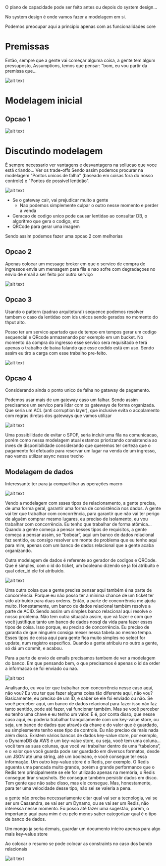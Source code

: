 O plano de capacidade pode ser feito antes ou depois do system design...

No system design é onde vamos fazer a modelagem em si.

Podemos preocupar aqui a principio apenas com as funcionalidades core

# Premissas

Então, sempre que a gente vai começar alguma coisa, a gente tem algum pressuposto, Assumptions,  temos que pensar: “bom, eu vou partir da premissa que…

![alt text](image-12.png)

# Modelagem inicial

## Opcao 1

![alt text](image-13.png)

# Discutindo modelagem

É sempre necessario ver vantagens e desvantagens na soliucao que voce está criando... Ver os trade-offs
Sendo assim podemos procurar na modelagem "Pontos unicos de falha" (baseado em coisas fora do nosso controle) e "Pontos de possivel lentidão".

![alt text](image-14.png)

- Se o gateway cair, vai prejudicar muito a gente
    - Nao podemos simplemente culpar o outro nesse momento e perder a venda
- Geracao de codigo unico pode causar lentidao ao consultar DB, o algoritmo que gera o codigo, etc
- QRCode para gerar uma imagem

Sendo assim podemos fazer uma opcao 2 com melhorias

## Opcao 2

Apenas colocar um message broker em que o servico de compra de ingressos envia um mensagem para fila e nao sofre com degradaçoes no envio de email a ser feito por outro serviço

![alt text](image-15.png)

## Opcao 3

Usando o pattern (padrao arquitetural) sequence podemos resolver tambem o caso da lentidao com ids unicos sendo gerados no momento do thput alto.

Posso ter um servico apartado que de tempo em tempos gerar um codigo sequencial e QRcode armazenando por exemplo em um bucket. No momento da compra do ingresso esse servico sera requisitado e terá apenas o trabalho de baixa falando que esse codido está em uso. Sendo assim eu tiro a carga com esse trabalho pre-feito.

![alt text](image-16.png)

## Opcao 4

Considerando ainda o ponto unico de falha no gataway de pagamento.

Podemos usar mais de um gateway caso um falhar. Sendo assim precisamos um servico para lidar com os gateways de forma organizada. Que seria um ACL (anti corruption layer), que inclusive evita o acoplamento com regras diretas dos gateways que vamos utilizar


![alt text](image-17.png)

Uma possibilidade de evitar o SPOF, seria incluir uma fila na comunicacao, porém como nessa modelagem atual estamos priorizando consistencia ao inves de disponibilidade considerando que queremos ter certeza que o pagamento foi efetuado para reservar um lugar na venda de um ingresso, nao vamos utilizar async nesse trecho

## Modelagem de dados

Interessante ter para ja compartilhar as operações macro

![alt text](image-18.png)

Vendo a modelagem com ssses tipos de relacionamento, a gente precisa, de uma forma geral, garantir uma forma de consistência nos dados. 
A gente vai ter que trabalhar com concorrência, para garantir que não vai ter perigo de alguém comprar mesmo lugares, eu preciso de isolamento, eu vou trabalhar com concorrência. Eu tenho que trabalhar de forma atômica... Quando a gente começa a pensar nesses tipos de requisitos, a gente começa a pensar assim, se “bobear”, aqui um banco de dados relacional faz sentido, eu consigo resolver um monte de problema que eu tenho aqui para mim, apenas com um banco de dados relacional que a gente acaba organizando.


Outra modelagem de dados é referente ao gerador de codigos e QRCode.
Que é simples, com o id do ticket, um booleano dizendo se ja foi atribuito e qual oder_id ele foi atribuido.

![alt text](image-19.png)

Uma outra coisa que a gente precisa pensar aqui também é na parte de concorrência. Porque eu não posso ter a mínima chance de um ticket ter sido atribuído para duas ordens. Então, a parte de concorrência me ajuda muito. Honestamente, um banco de dados relacional também resolve a parte de ACID. Sendo assim um simples banco relacional aqui resolve o nosso problema. Não tem outra situação assim, que vá fazer e com que você justifique tanto um banco de dados nosql da vida para fazer esses tipos de coisa. Isso porque, eu preciso de concorrência. Eu preciso de garantia de que ninguém consiga mexer nessa tabela ao mesmo tempo. Esses tipos de coisa aqui para gente fica muito simples no select for update, num registro específico. Quando a gente atribuiu no outro a gente, só dá um commit, e acabou.


Para a parte de envio de emails precisamos tambem de ver a modelagem do banco. Em que pensando bem, o que precisamos é apenas o id da order a informacao se foi enviado ou nao.

![alt text](image-20.png)

Analisando, eu vou ter que trabalhar com concorrência nesse caso aqui, não vou? Eu vou ter que fazer alguma coisa tão diferente aqui, não vou? Basicamente, eu preciso de um ID, e saber se ele foi enviado ou não. Se você perceber aqui, um banco de dados relacional para fazer isso não faz tanto sentido, pode até fazer, vai funcionar também. Mas se você perceber eu tenho uma chave e eu tenho um valor. E é, por conta disso, que nesse caso aqui, eu poderia trabalhar tranquilamente com um key-value store, ou seja, um banco de dados que através da chave e do valor que é guardado, eu simplesmente tenho esse tipo de controle. Eu não preciso de mais nada além disso. Existem vários bancos de dados key-value store, por exemplo, o DynamoDB da AWS é um key-value store, ou seja, você tem uma coluna… você tem as suas colunas, que você vai trabalhar dentro de uma “tabelona”, e o valor que você guarda pode ser guardado em diversos formatos, desde um JSON até uma string, até um booleano, e você consegue ter essa informação. Um outro key-value store é o Redis, por exemplo. O Redis aguenta uma pancada muito grande, porém a grande performance que o Redis tem  principalmente se ele for utilizado apenas na memória, o Redis consegue tirar snapshots. Ele consegue também persistir dados em disco. Tem gente que não sabe disso, mas ele consegue. Mas, honestamente, para ter uma velocidade desse tipo, não sei se valeria a pena. 

a gente não precisa necessariamente citar qual vai ser a tecnologia, vai se ser um Cassandra, se vai ser um Dynamo, ou se vai ser um Redis, não interessa nesse momento. Eu posso até fazer uma sugestão, porém, o importante aqui para mim é eu pelo menos saber categorizar qual é o tipo de banco de dados.

Um mongo ja seria demais, guardar um documento inteiro apenas para algo mais key-value store




Ao colocar o resumo se pode colocar as constraints no caso dos bando relacionais

![alt text](image-21.png)